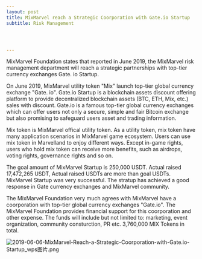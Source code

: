 ```yaml
---
layout: post
title: MixMarvel reach a Strategic Coorporation with Gate.io Startup
subtitle: Risk Management




---
```


MixMarvel Foundation states that reported in June 2019, the MixMarvel risk management department will reach a strategic partnerships with top-tier  currency exchanges Gate. io Startup. 

On June 2019, MixMarvel utility token "Mix" launch top-tier global currency exchange "Gate. io". Gate.io Startup is a blockchain assets discount offering platform to provide decentralized blockchain assets (BTC, ETH, Mix, etc.) sales with discount. Gate.io is a famous top-tier global currency exchanges which can offer users not only a secure, simple and fair Bitcoin exchange but also promising to safeguard users asset and trading information.

Mix token is MixMarvel offical utility token. As a utility token, mix token have many application scenarios in MixMarvel game ecosystem. Users can use mix token in Marvelland to enjoy different ways. Except in-game rights, users who hold mix token can receive more benefits, such as airdrops, voting rights, governance rights and so on. 

The goal amount of MixMarvel Startup is 250,000 USDT. Actual raised 17,472,265 USDT, Actual raised USDTs are more than goal USDTs. MixMarvel Startup was very successful. The stratup has achieved a good response in Gate currency exchanges and MixMarvel community. 

The MixMarvel Foundation very much agrees with MixMarvel have a coorporation with top-tier global currency exchanges "Gate.io". The MixMarvel Foundation provides financial support for this coorporation and other expense. The funds will include but not limited to: marketing, event organization, community consturction, PR etc. 3,760,000 MIX Tokens in total. 

![2019-06-06-MixMarvel-Reach-a-Strategic-Coorporation-with-Gate.io-Startup_wps图片.png](https://i.loli.net/2020/02/21/57Ze6BxDVmOJMp4.png)